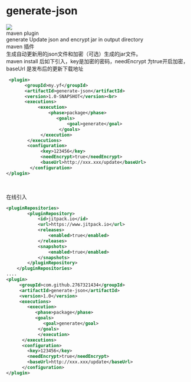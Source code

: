 # generate-json 
[![](https://jitpack.io/v/2767321434/generate-json.svg)](https://jitpack.io/#2767321434/generate-json)<br>
maven plugin<br>
generate Update json and encrypt jar in output directory<br>
maven 插件<br>
生成自动更新用的json文件和加密（可选）生成的jar文件。<br>
maven install 后如下引入，key是加密的密码，needEncrypt 为true开启加密，baseUrl 是发布后的更新下载地址<br>
```xml
 <plugin>
       <groupId>my.yf</groupId>
       <artifactId>generate-json</artifactId>
       <version>1.0-SNAPSHOT</version><br>
       <executions>
            <execution>
                <phase>package</phase>
                   <goals>
                       <goal>generate</goal>
                    </goals>
             </execution>
        </executions>
        <configuration>
             <key>123456</key>
             <needEncrypt>true</needEncrypt>
             <baseUrl>http://xxx.xxx/update</baseUrl>
         </configuration>
</plugin>
```
<br>

在线引入
<br>

```xml
<pluginRepositories>
        <pluginRepository>
            <id>jitpack.io</id>
            <url>https://www.jitpack.io</url>
            <releases>
                <enabled>true</enabled>
            </releases>
            <snapshots>
                <enabled>true</enabled>
            </snapshots>
        </pluginRepository>
    </pluginRepositories>
....
<plugin>
     <groupId>com.github.2767321434</groupId>
     <artifactId>generate-json</artifactId>
     <version>1.0</version>
     <executions>
        <execution>
           <phase>package</phase>
           <goals>
              <goal>generate</goal>
            </goals>
            </execution>
      </executions>
      <configuration>
        <key>123456</key>
        <needEncrypt>true</needEncrypt>
        <baseUrl>http://xxx.xxx/update</baseUrl>
      </configuration>
</plugin>
```

